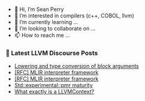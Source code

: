 - 👋 Hi, I’m Sean Perry
- 👀 I’m interested in compilers (c++, COBOL, llvm)
- 🌱 I’m currently learning ...
- 💞️ I’m looking to collaborate on ...
- 📫 How to reach me ...

<!---
s66perry/s66perry is a ✨ special ✨ repository because its `README.md` (this file) appears on your GitHub profile.
You can click the Preview link to take a look at your changes.
--->
### 📕 Latest LLVM Discourse Posts

<!-- DISCOURSE-LLVM:START -->
- [Lowering and type conversion of block arguments](https://discourse.llvm.org/t/lowering-and-type-conversion-of-block-arguments/63570#post_1)
- [[RFC] MLIR interpreter framework](https://discourse.llvm.org/t/rfc-mlir-interpreter-framework/63567#post_2)
- [[RFC] MLIR interpreter framework](https://discourse.llvm.org/t/rfc-mlir-interpreter-framework/63567#post_1)
- [Std::experimental::pmr maturity](https://discourse.llvm.org/t/std-pmr-maturity/62200#post_15)
- [What exactly is a LLVMContext?](https://discourse.llvm.org/t/what-exactly-is-a-llvmcontext/63544#post_7)
<!-- DISCOURSE-LLVM:END -->
